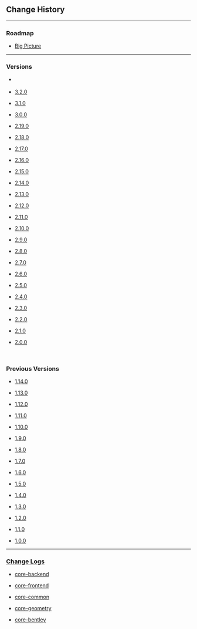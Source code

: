 ## Change History

---

### Roadmap

- [Big Picture](./Roadmap.md)

---

### Versions
- [](./.md)

- [3.2.0](./3.2.0.md)

- [3.1.0](./3.1.0.md)


- [3.0.0](./3.0.0.md)

- [2.19.0](./2.19.0.md)

- [2.18.0](./2.18.0.md)

- [2.17.0](./2.17.0.md)

- [2.16.0](./2.16.0.md)

- [2.15.0](./2.15.0.md)

- [2.14.0](./2.14.0.md)

- [2.13.0](./2.13.0.md)

- [2.12.0](./2.12.0.md)

- [2.11.0](./2.11.0.md)

- [2.10.0](./2.10.0.md)

- [2.9.0](./2.9.0.md)

- [2.8.0](./2.8.0.md)

- [2.7.0](./2.7.0.md)

- [2.6.0](./2.6.0.md)

- [2.5.0](./2.5.0.md)

- [2.4.0](./2.4.0.md)

- [2.3.0](./2.3.0.md)

- [2.2.0](./2.2.0.md)

- [2.1.0](./2.1.0.md)

- [2.0.0](./2.0.0.md)

&nbsp;
&nbsp;

### Previous Versions

- [1.14.0](./1.14.0.md)

- [1.13.0](./1.13.0.md)

- [1.12.0](./1.12.0.md)

- [1.11.0](./1.11.0.md)

- [1.10.0](./1.10.0.md)

- [1.9.0](./1.9.0.md)

- [1.8.0](./1.8.0.md)

- [1.7.0](./1.7.0.md)

- [1.6.0](./1.6.0.md)

- [1.5.0](./1.5.0.md)

- [1.4.0](./1.4.0.md)

- [1.3.0](./1.3.0.md)

- [1.2.0](./1.2.0.md)

- [1.1.0](./1.1.0.md)

- [1.0.0](./1.0.0.md)

---

### [Change Logs](./ChangeLogs.md)

- [core-backend](../reference/core-backend/changelog)

- [core-frontend](../reference/core-frontend/changelog)

- [core-common](../reference/core-common/changelog)

- [core-geometry](../reference/core-geometry/changelog)

- [core-bentley](../reference/core-bentley/changelog)

<script>
    $("[id='previous versions']").next("ul").hide();

    $(document).ready(function () {
        if (!window.document.URL.includes("changehistory/1.")) {
              $("[id='previous versions'] i").addClass('icon-chevron-down').removeClass('icon-chevron-up');
        } else {
               $("[id='previous versions'] i").addClass('icon-chevron-up').removeClass('icon-chevron-down');
               $("[id='previous versions']").next("ul").show();
        }
    });
</script>
